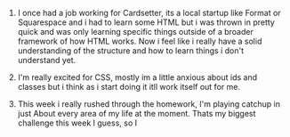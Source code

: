 1. I once had a job working for Cardsetter, its a local startup like Format or
Squarespace and i had to learn some HTML but i was thrown in pretty quick and
was only learning specific things outside of a broader framework of how HTML works.
Now i feel like i really have a solid understanding of the structure and how to learn
things i don't understand yet.

2. I'm really excited for CSS, mostly im a little anxious about ids and classes but
i think as i start doing it itll work itself out for me.

3. This week i really rushed through the homework, I'm playing catchup in just About
every area of my life at the moment. Thats my biggest challenge this week I guess, so I
